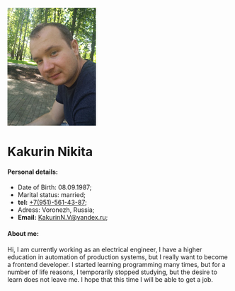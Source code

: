 <style>
  img[src*="#right"]{
      float:right;
      margin:45px 20px 20px 20px
  }
</style>
![foto](/avatar.jpg#right)
# Kakurin Nikita
#### Personal details:
  - Date of Birth: 08.09.1987;
  - Marital status: married;
  - **tel:** [+7(951)-561-43-87](tel:+79515614387);
  - Adress:  Voronezh, Russia;
  - **Email:** <KakurinN.V@yandex.ru>;

#### About me:
Hi, I am currently working as an electrical engineer, I have a higher education in automation of production systems, but I really want to become a frontend developer. I started learning programming many times, but for a number of life reasons, I temporarily stopped studying, but the desire to learn does not leave me. I hope that this time I will be able to get a job.